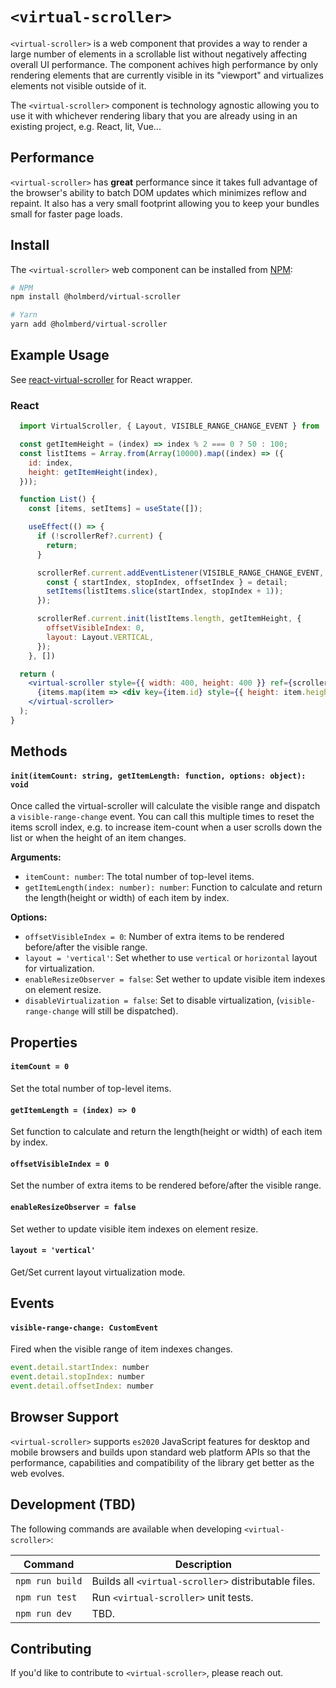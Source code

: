 # `<virtual-scroller>`

`<virtual-scroller>` is a web component that provides a way to render a large number of elements in a scrollable list without negatively affecting overall UI performance. The component achives high performance by only rendering elements that are currently visible in its "viewport" and virtualizes elements not visible outside of it.

The `<virtual-scroller>` component is technology agnostic allowing you to use it with whichever rendering libary
that you are already using in an existing project, e.g. React, lit, Vue...

## Performance
`<virtual-scroller>` has **great** performance since it takes full advantage of the browser's ability to batch DOM updates which minimizes reflow and repaint. It also has a very small footprint allowing you to keep your bundles small for faster page loads.

## Install

The `<virtual-scroller>` web component can be installed from [NPM](https://npmjs.org):

```sh
# NPM
npm install @holmberd/virtual-scroller

# Yarn
yarn add @holmberd/virtual-scroller

```

## Example Usage
See [react-virtual-scroller](https://github.com/holmberd/react-virtual-scroller) for React wrapper.

### React
```jsx
  import VirtualScroller, { Layout, VISIBLE_RANGE_CHANGE_EVENT } from 'virtual-scroller';

  const getItemHeight = (index) => index % 2 === 0 ? 50 : 100;
  const listItems = Array.from(Array(10000).map((index) => ({
    id: index,
    height: getItemHeight(index),
  }));

  function List() {
    const [items, setItems] = useState([]);

    useEffect(() => {
      if (!scrollerRef?.current) {
        return;
      }

      scrollerRef.current.addEventListener(VISIBLE_RANGE_CHANGE_EVENT, ({ detail }) => {
        const { startIndex, stopIndex, offsetIndex } = detail;
        setItems(listItems.slice(startIndex, stopIndex + 1));
      });

      scrollerRef.current.init(listItems.length, getItemHeight, {
        offsetVisibleIndex: 0,
        layout: Layout.VERTICAL,
      });
    }, [])

  return (
    <virtual-scroller style={{ width: 400, height: 400 }} ref={scrollerRef}>
      {items.map(item => <div key={item.id} style={{ height: item.height }}>{item.id}</div>)}
    </virtual-scroller>
  );
}
```

## Methods

#### `init(itemCount: string, getItemLength: function, options: object): void`
Once called the virtual-scroller will calculate the visible range and dispatch a `visible-range-change` event. You can call this multiple times to reset the items scroll index, e.g. to increase item-count when a user scrolls down the list or when the height of an item changes.

**Arguments:**
- `itemCount: number`: The total number of top-level items.
- `getItemLength(index: number): number`: Function to calculate and return the length(height or width) of each item by index.

**Options:**
- `offsetVisibleIndex = 0`: Number of extra items to be rendered before/after the visible range.
- `layout = 'vertical'`: Set whether to use `vertical` or `horizontal` layout for virtualization.
- `enableResizeObserver = false`: Set wether to update visible item indexes on element resize.
- `disableVirtualization = false`: Set to disable virtualization, (`visible-range-change` will still be dispatched).

## Properties

#### `itemCount = 0`
Set the total number of top-level items.

#### `getItemLength = (index) => 0`
Set function to calculate and return the length(height or width) of each item by index.

#### `offsetVisibleIndex = 0`
Set the number of extra items to be rendered before/after the visible range.

#### `enableResizeObserver = false`
Set wether to update visible item indexes on element resize.

#### `layout = 'vertical'`
Get/Set current layout virtualization mode.

## Events

#### `visible-range-change: CustomEvent`
Fired when the visible range of item indexes changes.
```js
event.detail.startIndex: number
event.detail.stopIndex: number
event.detail.offsetIndex: number
```

## Browser Support
`<virtual-scroller>` supports `es2020` JavaScript features for desktop and
mobile browsers and builds upon standard web platform APIs so that the performance,
capabilities and compatibility of the library get better as the web evolves.

## Development (TBD)
The following commands are available when developing `<virtual-scroller>`:

Command                         | Description
------------------------------- | -----------
`npm run build`                 | Builds all `<virtual-scroller>` distributable files.
`npm run test`                  | Run `<virtual-scroller>` unit tests.
`npm run dev`                   | TBD.

## Contributing
If you'd like to contribute to `<virtual-scroller>`, please reach out.